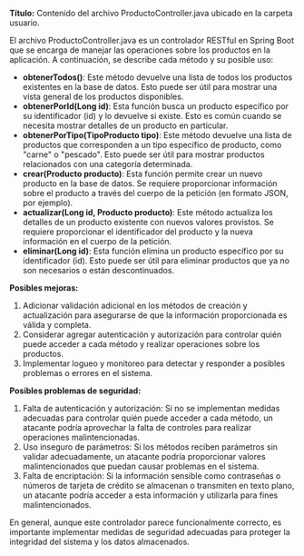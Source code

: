 **Título:** Contenido del archivo ProductoController.java ubicado en la carpeta usuario.

El archivo ProductoController.java es un controlador RESTful en Spring Boot que se encarga de manejar las operaciones sobre los productos en la aplicación. A continuación, se describe cada método y su posible uso:

* **obtenerTodos()**: Este método devuelve una lista de todos los productos existentes en la base de datos. Esto puede ser útil para mostrar una vista general de los productos disponibles.
* **obtenerPorId(Long id)**: Esta función busca un producto específico por su identificador (id) y lo devuelve si existe. Esto es común cuando se necesita mostrar detalles de un producto en particular.
* **obtenerPorTipo(TipoProducto tipo)**: Este método devuelve una lista de productos que corresponden a un tipo específico de producto, como "carne" o "pescado". Esto puede ser útil para mostrar productos relacionados con una categoría determinada.
* **crear(Producto producto)**: Esta función permite crear un nuevo producto en la base de datos. Se requiere proporcionar información sobre el producto a través del cuerpo de la petición (en formato JSON, por ejemplo).
* **actualizar(Long id, Producto producto)**: Este método actualiza los detalles de un producto existente con nuevos valores provistos. Se requiere proporcionar el identificador del producto y la nueva información en el cuerpo de la petición.
* **eliminar(Long id)**: Esta función elimina un producto específico por su identificador (id). Esto puede ser útil para eliminar productos que ya no son necesarios o están descontinuados.

**Posibles mejoras:**

1. Adicionar validación adicional en los métodos de creación y actualización para asegurarse de que la información proporcionada es válida y completa.
2. Considerar agregar autenticación y autorización para controlar quién puede acceder a cada método y realizar operaciones sobre los productos.
3. Implementar logueo y monitoreo para detectar y responder a posibles problemas o errores en el sistema.

**Posibles problemas de seguridad:**

1. Falta de autenticación y autorización: Si no se implementan medidas adecuadas para controlar quién puede acceder a cada método, un atacante podría aprovechar la falta de controles para realizar operaciones malintencionadas.
2. Uso inseguro de parámetros: Si los métodos reciben parámetros sin validar adecuadamente, un atacante podría proporcionar valores malintencionados que puedan causar problemas en el sistema.
3. Falta de encriptación: Si la información sensible como contraseñas o números de tarjeta de crédito se almacenan o transmiten en texto plano, un atacante podría acceder a esta información y utilizarla para fines malintencionados.

En general, aunque este controlador parece funcionalmente correcto, es importante implementar medidas de seguridad adecuadas para proteger la integridad del sistema y los datos almacenados.